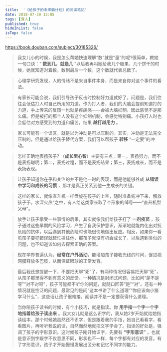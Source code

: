 ```yaml
---
title:  '《给孩子的未来脑计划》的阅读笔记'
date: 2018-07-30 15:05
tags: [育人]
published: true
hideInList: false
isTop: false
---
```


<https://book.douban.com/subject/30185326/>

> 我女儿小的时候，我是怎么帮她快速理解“数”就是“量”的呢?很简单，教她一句口诀：“ **数到几，就是几** ”以后我再叫她给我几个糖果、几个饼干的时候，她就知道对着数，数到最后一个数，这个数就代表总数了。

> 心理学研究发现，人的情绪不是来自事件本身，而是来自你对这个事件的看法。

<!--more-->

> 有家长可能会说，我们引导孩子反击时控制好力道就好了。问题是，我们往往会低估打人时自己所用的力道。作为打人者，我们的大脑会提前知道打的力道，手上传来的反馈一也就是疼痛感——会被大脑抑制，因此感觉不是那么痛。但是被打的那个人没有这个抑制机制，会感觉特别痛。小孩打人时也会低估对方感受到的力道和痛苦，结果 **越打越用力** 。

> 家长可能有一个误区，就是以为冲动是可以压制的。其实，冲动是无法完全压制的，但是通过给孩子替代方案，我们可以帮孩子 **转移** “一定要”的冲动。

> 怎样正确地表扬孩子? （**成长型心智**）主要有三点：第一，表扬努力，而不是表扬聪明；第二，表扬过程，而不是表扬结果；第三，表扬成长，而不是表扬表现。

> 让孩子知道你在乎和关注的并不是他一时的表现，而是他能够养成 **从错误中学习和成长的习惯** ，那オ是真正关系到他一生成长的关键。

> 这样的家长，就像直升机一样盘旋在孩子的上空，随时准备俯冲下来，解救孩子于。水深火热“之中，有人给这类家长取了个形象的绰号——“直升机型父母”。

> 放手让孩子承受一些事情的后果，其实就像我们给孩子打了 **一剂疫苗** ，孩子通过这些早期的风险学习，产生了自我保护意识，渐渐地就能内化出对抗危险的抗体，以后遇到其他危险时也能很快地做出反应。相反，如果你一看见孩子要犯错误就赶忙拦住他，那孩子就没有机会成长了，以后遇到类似的问题，也不知道该如何去探索正确的答案。

> 现在学界普遍认为，**经常在户外活动**，能增加孩子接收光线的时间，促进视网膜释放多巴胺，从而保证眼球的正常发育。

> 最后我还想提醒一下，不要把天聊“死”了。有两种情况很容易把天聊“死”，从孩子那里得不到有意义的反馈。一种情况是封闭式问题，比如问“是不是呀”“对不对呀”，孩子可能都不听你的问题，就随口回答“是”“对”。还有一种情况就是空泛的问题，最常见的是问“这本书讲了什么道理”“你应该向小猪学习什么”，这些话让孩子很难接，阅读并不是一定要获得什么道理。

> 当你陪孩子读书的时候，有个小技巧，就是指读。你 **用手指一个字一个字地指着给孩子读出来** 。我大女儿就是这么识字的，我从她2岁开始就给她指读绘本。那个时候她虽然还不识字，但是跟着我的手指，她自己看看字，看看图片，再听听我说的话，自然而然地就把文字学会了。指读的好处是，强调了孩子的字形意识。这时候孩子刚开始识字，先要有 **“字形意识”** ，也就是意识到字跟字不仅意思不同，形状也不一样，每个字都有对应的发音。有了字形意识，孩子才开始慢慢发展出区分和记忆不同字的能力。